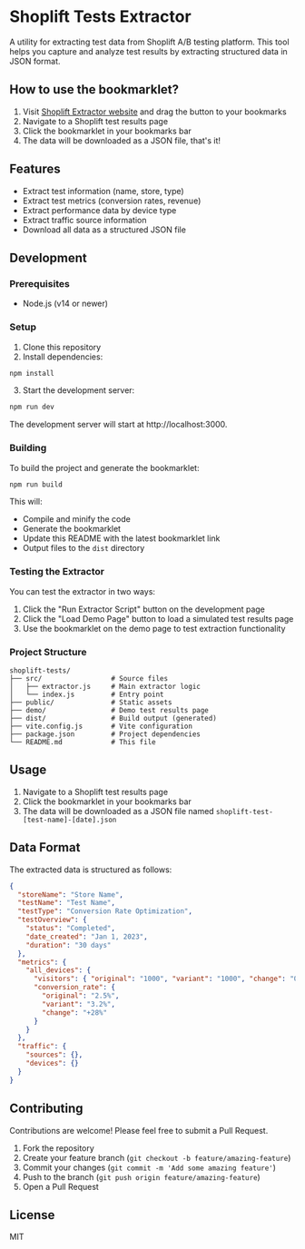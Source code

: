 # Shoplift Tests Extractor

A utility for extracting test data from Shoplift A/B testing platform. This tool helps you capture and analyze test results by extracting structured data in JSON format.

## How to use the bookmarklet?

1. Visit [Shoplift Extractor website](https://shoplift-extractor.netlify.app/) and drag the button to your bookmarks
2. Navigate to a Shoplift test results page
3. Click the bookmarklet in your bookmarks bar
4. The data will be downloaded as a JSON file, that's it!

## Features

- Extract test information (name, store, type)
- Extract test metrics (conversion rates, revenue)
- Extract performance data by device type
- Extract traffic source information
- Download all data as a structured JSON file

## Development

### Prerequisites

- Node.js (v14 or newer)

### Setup

1. Clone this repository
2. Install dependencies:

```bash
npm install
```

3. Start the development server:

```bash
npm run dev
```

The development server will start at http://localhost:3000.

### Building

To build the project and generate the bookmarklet:

```bash
npm run build
```

This will:

- Compile and minify the code
- Generate the bookmarklet
- Update this README with the latest bookmarklet link
- Output files to the `dist` directory

### Testing the Extractor

You can test the extractor in two ways:

1. Click the "Run Extractor Script" button on the development page
2. Click the "Load Demo Page" button to load a simulated test results page
3. Use the bookmarklet on the demo page to test extraction functionality

### Project Structure

```
shoplift-tests/
├── src/                 # Source files
│   ├── extractor.js     # Main extractor logic
│   └── index.js         # Entry point
├── public/              # Static assets
├── demo/                # Demo test results page
├── dist/                # Build output (generated)
├── vite.config.js       # Vite configuration
├── package.json         # Project dependencies
└── README.md            # This file
```

## Usage

1. Navigate to a Shoplift test results page
2. Click the bookmarklet in your bookmarks bar
3. The data will be downloaded as a JSON file named `shoplift-test-[test-name]-[date].json`

## Data Format

The extracted data is structured as follows:

```json
{
  "storeName": "Store Name",
  "testName": "Test Name",
  "testType": "Conversion Rate Optimization",
  "testOverview": {
    "status": "Completed",
    "date_created": "Jan 1, 2023",
    "duration": "30 days"
  },
  "metrics": {
    "all_devices": {
      "visitors": { "original": "1000", "variant": "1000", "change": "0%" },
      "conversion_rate": {
        "original": "2.5%",
        "variant": "3.2%",
        "change": "+28%"
      }
    }
  },
  "traffic": {
    "sources": {},
    "devices": {}
  }
}
```

## Contributing

Contributions are welcome! Please feel free to submit a Pull Request.

1. Fork the repository
2. Create your feature branch (`git checkout -b feature/amazing-feature`)
3. Commit your changes (`git commit -m 'Add some amazing feature'`)
4. Push to the branch (`git push origin feature/amazing-feature`)
5. Open a Pull Request

## License

MIT
